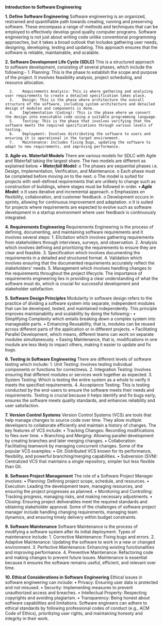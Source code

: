 **Introduction to Software Engineering**

**1. Define Software Engineering**
      Software engineering is an organized, restrained and quantifiable path towards creating, running and preserving software. These encompass a range of methods and techniques that can be employed to effectively develop good quality computer programs. Software engineering is not just about writing code unlike conventional programming approaches, but it takes a broad outlook that includes gathering user needs, designing, developing, testing and updating. This approach ensures that the software is reliable, maintainable, and scalable.

**2. Software Development Life Cycle (SDLC)**
      This is a structured approach to software development, consisting of several phases, which include the following:-
      1.	Planning: This is the phase to establish the scope and purpose of the project. It involves feasibility analysis, project scheduling, and resource allocation.
      
      2.	Requirements Analysis: This is where gathering and analyzing user requirements to create a detailed specification takes place.
      3.	Design: This is the phase where architecture the overall structure of the software, including system architecture and detailed design of modules and components is done.
      4.	Implementation (Coding): This is the phase where we convert the design into executable code using a suitable programming language.
      5.	Testing: This is the phase that involves verifying that the software meets the required specifications through various levels of testing.
      6.	Deployment: Involves distributing the software to users and ensuring it is operational in the target environment.
      7.	Maintenance: Includes fixing bugs, updating the software to adapt to new requirements, and improving performance.
      
**3. Agile vs. Waterfall Models**
    There are various models for SDLC with Agile and Waterfall taking the largest share. The two models are different as explained below.
    _**•	Waterfall Model:**_
        o	The phases are sequential phases i.e. Design, Implementation, Verification, and Maintenance.
        o	Each phase must be completed before moving on to the next.
        o	The model is suited for projects with well-defined requirements that are unlikely to change such as construction of buildings, where stages must be followed in order.
    _**•	Agile Model:**_
        o	It uses iterative and incremental approach.
        o	Emphasizes on flexibility, collaboration, and customer feedback.
        o	Development occurs in sprints, allowing for continuous improvement and adaptation.
        o	It is suited for projects where requirements are expected to evolve such as software development in a startup environment where user feedback is continuously integrated.
        
**4. Requirements Engineering**
    Requirements Engineering is the process of defining, documenting, and maintaining software requirements and it involves several steps:
        1.	Elicitation which involves gathering requirements from stakeholders through interviews, surveys, and observation.
        2.	Analysis which involves defining and prioritizing the requirements to ensure they are clear and feasible.
        3.	Specification which involves documenting the requirements in a detailed and structured format.
        4.	Validation which involves ensuring that the documented requirements accurately reflect the stakeholders' needs.
        5.	Management which involves handling changes to the requirements throughout the project lifecycle.
        The importance of requirements engineering lies in providing a clear understanding of what the software must do, which is crucial for successful development and stakeholder satisfaction.
        
**5. Software Design Principles**
    Modularity in software design refers to the practice of dividing a software system into separate, independent modules that can be developed, tested, and maintained independently.   This principle improves maintainability and scalability by doing the following:-
      •	Simplifying Complexity which entails breaking down a complex system into manageable parts.
      •	Enhancing Reusability, that is, modules can be reused across different parts of the application or in different projects.
      •	Facilitating Parallel Development, which means, different teams can work on separate modules simultaneously.
      •	Easing Maintenance, that is, modifications in one module are less likely to impact others, making it easier to update and fix bugs.
      
**6. Testing in Software Engineering**
    There are different levels of software testing which include:
      1.	Unit Testing: Involves testing individual components or functions for correctness.
      2.	Integration Testing: Involves ensuring that different modules or services work together as expected.
      3.	System Testing: Which is testing the entire system as a whole to verify it meets the specified requirements.
      4.	Acceptance Testing: This is testing conducted by the end-users to ensure the software meets their needs and requirements.
      Testing is crucial because it helps identify and fix bugs early, ensures the software meets quality standards, and enhances reliability and user satisfaction.
      
**7. Version Control Systems**
    Version Control Systems (VCS) are tools that help manage changes to source code over time. They allow multiple developers to collaborate efficiently and maintain a history of changes. The key features of VCS include:
      •	Tracking Changes: Recording modifications to files over time.
      •	Branching and Merging: Allowing parallel development by creating branches and later merging changes.
      •	Collaboration: Facilitating teamwork by managing concurrent changes.
      Some of the popular VCS examples:
      •	Git: Distributed VCS known for its performance, flexibility, and powerful branching/merging capabilities.
      •	Subversion (SVN): Centralized VCS that maintains a single repository, simpler but less flexible than Git.
      
**8. Software Project Management**
    The role of a Software Project Manager involves:
      •	Planning: Defining project scope, schedule, and resources.
      •	Execution: Leading the development team, managing resources, and ensuring the project progresses as planned.
      •	Monitoring and Controlling: Tracking progress, managing risks, and making necessary adjustments.
      •	Closing: Ensuring project deliverables meet the required standards and obtaining stakeholder approval.
    Some of the challenges of software project manager include handling changing requirements, managing team dynamics, and ensuring timely delivery within budget constraints.

**9. Software Maintenance**
    Software Maintenance is the process of modifying a software system after its initial deployment. Types of maintenance include:
      1.	Corrective Maintenance: Fixing bugs and errors.
      2.	Adaptive Maintenance: Updating the software to work in a new or changed environment.
      3.	Perfective Maintenance: Enhancing existing functionalities and improving performance.
      4.	Preventive Maintenance: Refactoring code and making changes to prevent future issues.
      Maintenance is essential because it ensures the software remains useful, efficient, and relevant over time.
      
**10. Ethical Considerations in Software Engineering**
    Ethical issues in software engineering can include:
      •	Privacy: Ensuring user data is protected and not misused.
      •	Security: Implementing measures to prevent unauthorized access and breaches.
      •	Intellectual Property: Respecting copyrights and avoiding plagiarism.
      •	Transparency: Being honest about software capabilities and limitations.
Software engineers can adhere to ethical standards by following professional codes of conduct (e.g., ACM Code of Ethics), prioritizing user rights, and maintaining honesty and integrity in their work.
